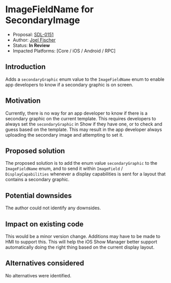 # ImageFieldName for SecondaryImage

* Proposal: [SDL-0151](0151-imagefieldname-for-secondary-image.md)
* Author: [Joel Fischer](https://github.com/joeljfischer)
* Status: **In Review**
* Impacted Platforms: [Core / iOS / Android / RPC]

## Introduction

Adds a `secondaryGraphic` enum value to the `ImageFieldName` enum to enable app developers to know if a secondary graphic is on screen.

## Motivation

Currently, there is no way for an app developer to know if there is a secondary graphic on the current template. This requires developers to always set the `secondaryGraphic` in Show if they have one, or to check and guess based on the template. This may result in the app developer always uploading the secondary image and attempting to set it.

## Proposed solution

The proposed solution is to add the enum value `secondaryGraphic` to the `ImageFieldName` enum, and to send it within `ImageField` / `DisplayCapabilities` whenever a display capabilities is sent for a layout that contains a secondary graphic.

## Potential downsides

The author could not identify any downsides.

## Impact on existing code

This would be a minor version change. Additions may have to be made to HMI to support this. This will help the iOS Show Manager better support automatically doing the right thing based on the current display layout.

## Alternatives considered

No alternatives were identified.

